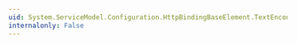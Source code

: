 ```yaml
---
uid: System.ServiceModel.Configuration.HttpBindingBaseElement.TextEncoding
internalonly: False
---
```

